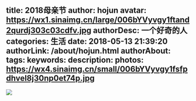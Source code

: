 title: 2018母亲节
author: hojun
avatar: https://wx1.sinaimg.cn/large/006bYVyvgy1ftand2qurdj303c03cdfv.jpg
authorDesc: 一个好奇的人
categories: 生活
date: 2018-05-13 21:39:20
authorLink: /about/hojun.html
authorAbout:
tags:
keywords:
description:
photos: https://wx4.sinaimg.cn/small/006bYVyvgy1fsfpdhvel8j30np0et74p.jpg
---
![](https://wx4.sinaimg.cn/large/006bYVyvgy1fsfpdhvel8j30np0et74p.jpg)
